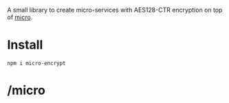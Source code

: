 A small library to create micro-services with AES128-CTR encryption on top of [micro](https://github.com/zeit/micro).

# Install

`npm i micro-encrypt`

# /micro
